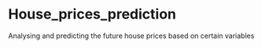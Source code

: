 # House_prices_prediction
Analysing and predicting the future house prices based on certain variables
